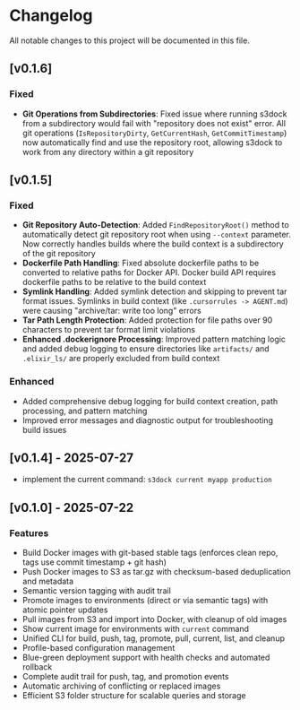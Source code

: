# Changelog

All notable changes to this project will be documented in this file.

## [v0.1.6]

### Fixed
- **Git Operations from Subdirectories**: Fixed issue where running s3dock from a subdirectory would fail with "repository does not exist" error. All git operations (`IsRepositoryDirty`, `GetCurrentHash`, `GetCommitTimestamp`) now automatically find and use the repository root, allowing s3dock to work from any directory within a git repository

## [v0.1.5]

### Fixed
- **Git Repository Auto-Detection**: Added `FindRepositoryRoot()` method to automatically detect git repository root when using `--context` parameter. Now correctly handles builds where the build context is a subdirectory of the git repository
- **Dockerfile Path Handling**: Fixed absolute dockerfile paths to be converted to relative paths for Docker API. Docker build API requires dockerfile paths to be relative to the build context
- **Symlink Handling**: Added symlink detection and skipping to prevent tar format issues. Symlinks in build context (like `.cursorrules -> AGENT.md`) were causing "archive/tar: write too long" errors
- **Tar Path Length Protection**: Added protection for file paths over 90 characters to prevent tar format limit violations
- **Enhanced .dockerignore Processing**: Improved pattern matching logic and added debug logging to ensure directories like `artifacts/` and `.elixir_ls/` are properly excluded from build context

### Enhanced
- Added comprehensive debug logging for build context creation, path processing, and pattern matching
- Improved error messages and diagnostic output for troubleshooting build issues

## [v0.1.4] - 2025-07-27

- implement the current command: `s3dock current myapp production`

## [v0.1.0] - 2025-07-22

### Features
- Build Docker images with git-based stable tags (enforces clean repo, tags use commit timestamp + git hash)
- Push Docker images to S3 as tar.gz with checksum-based deduplication and metadata
- Semantic version tagging with audit trail
- Promote images to environments (direct or via semantic tags) with atomic pointer updates
- Pull images from S3 and import into Docker, with cleanup of old images
- Show current image for environments with `current` command
- Unified CLI for build, push, tag, promote, pull, current, list, and cleanup
- Profile-based configuration management
- Blue-green deployment support with health checks and automated rollback
- Complete audit trail for push, tag, and promotion events
- Automatic archiving of conflicting or replaced images
- Efficient S3 folder structure for scalable queries and storage 
